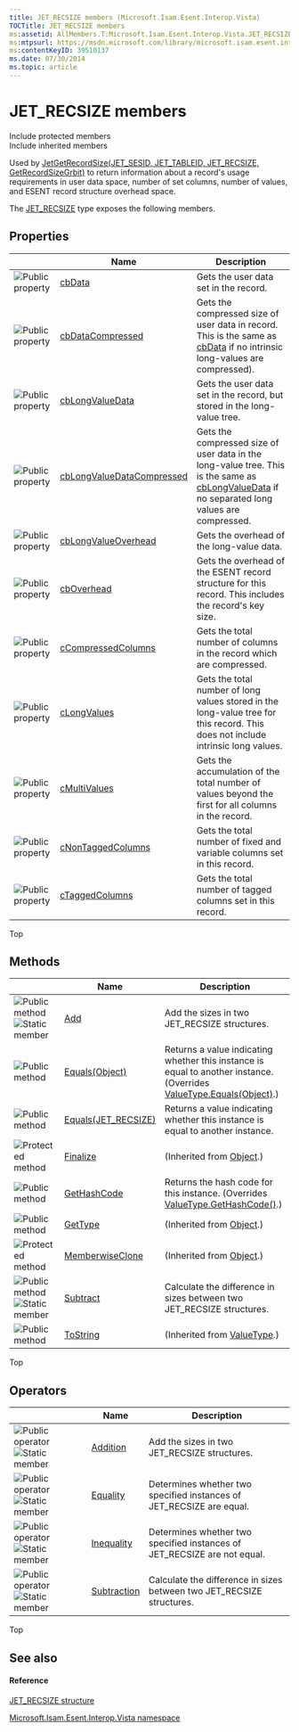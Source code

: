 ```yaml
---
title: JET_RECSIZE members (Microsoft.Isam.Esent.Interop.Vista)
TOCTitle: JET_RECSIZE members
ms:assetid: AllMembers.T:Microsoft.Isam.Esent.Interop.Vista.JET_RECSIZE
ms:mtpsurl: https://msdn.microsoft.com/library/microsoft.isam.esent.interop.vista.jet_recsize_members(v=EXCHG.10)
ms:contentKeyID: 39510137
ms.date: 07/30/2014
ms.topic: article
---
```


# JET_RECSIZE members

Include protected members  
Include inherited members  

Used by [JetGetRecordSize(JET_SESID, JET_TABLEID, JET_RECSIZE, GetRecordSizeGrbit)](./vistaapi.jetgetrecordsize-method.md) to return information about a record's usage requirements in user data space, number of set columns, number of values, and ESENT record structure overhead space.

The [JET_RECSIZE](./jet-recsize-structure2.md) type exposes the following members.

## Properties

<table>
<thead>
<tr class="header">
<th> </th>
<th>Name</th>
<th>Description</th>
</tr>
</thead>
<tbody>
<tr class="odd">
<td><img src="../images/dn292128.pubproperty(exchg.10).gif" title="Public property" alt="Public property" /></td>
<td><a href="hh557581(v=exchg.10).md">cbData</a></td>
<td>Gets the user data set in the record.</td>
</tr>
<tr class="even">
<td><img src="../images/dn292128.pubproperty(exchg.10).gif" title="Public property" alt="Public property" /></td>
<td><a href="hh596280(v=exchg.10).md">cbDataCompressed</a></td>
<td>Gets the compressed size of user data in record. This is the same as <a href="hh557581(v=exchg.10).md">cbData</a> if no intrinsic long-values are compressed).</td>
</tr>
<tr class="odd">
<td><img src="../images/dn292128.pubproperty(exchg.10).gif" title="Public property" alt="Public property" /></td>
<td><a href="hh557913(v=exchg.10).md">cbLongValueData</a></td>
<td>Gets the user data set in the record, but stored in the long-value tree.</td>
</tr>
<tr class="even">
<td><img src="../images/dn292128.pubproperty(exchg.10).gif" title="Public property" alt="Public property" /></td>
<td><a href="hh566144(v=exchg.10).md">cbLongValueDataCompressed</a></td>
<td>Gets the compressed size of user data in the long-value tree. This is the same as <a href="hh557913(v=exchg.10).md">cbLongValueData</a> if no separated long values are compressed.</td>
</tr>
<tr class="odd">
<td><img src="../images/dn292128.pubproperty(exchg.10).gif" title="Public property" alt="Public property" /></td>
<td><a href="hh558003(v=exchg.10).md">cbLongValueOverhead</a></td>
<td>Gets the overhead of the long-value data.</td>
</tr>
<tr class="even">
<td><img src="../images/dn292128.pubproperty(exchg.10).gif" title="Public property" alt="Public property" /></td>
<td><a href="hh565836(v=exchg.10).md">cbOverhead</a></td>
<td>Gets the overhead of the ESENT record structure for this record. This includes the record's key size.</td>
</tr>
<tr class="odd">
<td><img src="../images/dn292128.pubproperty(exchg.10).gif" title="Public property" alt="Public property" /></td>
<td><a href="hh566154(v=exchg.10).md">cCompressedColumns</a></td>
<td>Gets the total number of columns in the record which are compressed.</td>
</tr>
<tr class="even">
<td><img src="../images/dn292128.pubproperty(exchg.10).gif" title="Public property" alt="Public property" /></td>
<td><a href="hh596288(v=exchg.10).md">cLongValues</a></td>
<td>Gets the total number of long values stored in the long-value tree for this record. This does not include intrinsic long values.</td>
</tr>
<tr class="odd">
<td><img src="../images/dn292128.pubproperty(exchg.10).gif" title="Public property" alt="Public property" /></td>
<td><a href="hh577486(v=exchg.10).md">cMultiValues</a></td>
<td>Gets the accumulation of the total number of values beyond the first for all columns in the record.</td>
</tr>
<tr class="even">
<td><img src="../images/dn292128.pubproperty(exchg.10).gif" title="Public property" alt="Public property" /></td>
<td><a href="hh578172(v=exchg.10).md">cNonTaggedColumns</a></td>
<td>Gets the total number of fixed and variable columns set in this record.</td>
</tr>
<tr class="odd">
<td><img src="../images/dn292128.pubproperty(exchg.10).gif" title="Public property" alt="Public property" /></td>
<td><a href="hh566034(v=exchg.10).md">cTaggedColumns</a></td>
<td>Gets the total number of tagged columns set in this record.</td>
</tr>
</tbody>
</table>


Top

## Methods

<table>
<thead>
<tr class="header">
<th> </th>
<th>Name</th>
<th>Description</th>
</tr>
</thead>
<tbody>
<tr class="odd">
<td><img src="../images/dn292146.pubmethod(exchg.10).gif" title="Public method" alt="Public method" /><img src="../images/dn292146.static(exchg.10).gif" title="Static member" alt="Static member" /></td>
<td><a href="hh538879(v=exchg.10).md">Add</a></td>
<td>Add the sizes in two JET_RECSIZE structures.</td>
</tr>
<tr class="even">
<td><img src="../images/dn292146.pubmethod(exchg.10).gif" title="Public method" alt="Public method" /></td>
<td><a href="hh558506(v=exchg.10).md">Equals(Object)</a></td>
<td>Returns a value indicating whether this instance is equal to another instance. (Overrides <a href="/dotnet/api/system.valuetype.equals#System_ValueType_Equals_System_Object_">ValueType.Equals(Object)</a>.)</td>
</tr>
<tr class="odd">
<td><img src="../images/dn292146.pubmethod(exchg.10).gif" title="Public method" alt="Public method" /></td>
<td><a href="hh577992(v=exchg.10).md">Equals(JET_RECSIZE)</a></td>
<td>Returns a value indicating whether this instance is equal to another instance.</td>
</tr>
<tr class="even">
<td><img src="../images/dn292116.protmethod(exchg.10).gif" title="Protected method" alt="Protected method" /></td>
<td><a href="/dotnet/api/system.object.finalize#System_Object_Finalize">Finalize</a></td>
<td>(Inherited from <a href="/dotnet/api/system.object">Object</a>.)</td>
</tr>
<tr class="odd">
<td><img src="../images/dn292146.pubmethod(exchg.10).gif" title="Public method" alt="Public method" /></td>
<td><a href="hh557078(v=exchg.10).md">GetHashCode</a></td>
<td>Returns the hash code for this instance. (Overrides <a href="/dotnet/api/system.valuetype.gethashcode#System_ValueType_GetHashCode">ValueType.GetHashCode()</a>.)</td>
</tr>
<tr class="even">
<td><img src="../images/dn292146.pubmethod(exchg.10).gif" title="Public method" alt="Public method" /></td>
<td><a href="/dotnet/api/system.object.gettype#System_Object_GetType">GetType</a></td>
<td>(Inherited from <a href="/dotnet/api/system.object">Object</a>.)</td>
</tr>
<tr class="odd">
<td><img src="../images/dn292116.protmethod(exchg.10).gif" title="Protected method" alt="Protected method" /></td>
<td><a href="/dotnet/api/system.object.memberwiseclone#System_Object_MemberwiseClone">MemberwiseClone</a></td>
<td>(Inherited from <a href="/dotnet/api/system.object">Object</a>.)</td>
</tr>
<tr class="even">
<td><img src="../images/dn292146.pubmethod(exchg.10).gif" title="Public method" alt="Public method" /><img src="../images/dn292146.static(exchg.10).gif" title="Static member" alt="Static member" /></td>
<td><a href="hh579561(v=exchg.10).md">Subtract</a></td>
<td>Calculate the difference in sizes between two JET_RECSIZE structures.</td>
</tr>
<tr class="odd">
<td><img src="../images/dn292146.pubmethod(exchg.10).gif" title="Public method" alt="Public method" /></td>
<td><a href="/dotnet/api/system.valuetype.tostring#System_ValueType_ToString">ToString</a></td>
<td>(Inherited from <a href="/dotnet/api/system.valuetype">ValueType</a>.)</td>
</tr>
</tbody>
</table>


Top

## Operators

<table>
<thead>
<tr class="header">
<th> </th>
<th>Name</th>
<th>Description</th>
</tr>
</thead>
<tbody>
<tr class="odd">
<td><img src="../images/dn350944.puboperator(exchg.10).gif" title="Public operator" alt="Public operator" /><img src="../images/dn292146.static(exchg.10).gif" title="Static member" alt="Static member" /></td>
<td><a href="hh578675(v=exchg.10).md">Addition</a></td>
<td>Add the sizes in two JET_RECSIZE structures.</td>
</tr>
<tr class="even">
<td><img src="../images/dn350944.puboperator(exchg.10).gif" title="Public operator" alt="Public operator" /><img src="../images/dn292146.static(exchg.10).gif" title="Static member" alt="Static member" /></td>
<td><a href="hh596362(v=exchg.10).md">Equality</a></td>
<td>Determines whether two specified instances of JET_RECSIZE are equal.</td>
</tr>
<tr class="odd">
<td><img src="../images/dn350944.puboperator(exchg.10).gif" title="Public operator" alt="Public operator" /><img src="../images/dn292146.static(exchg.10).gif" title="Static member" alt="Static member" /></td>
<td><a href="hh578809(v=exchg.10).md">Inequality</a></td>
<td>Determines whether two specified instances of JET_RECSIZE are not equal.</td>
</tr>
<tr class="even">
<td><img src="../images/dn350944.puboperator(exchg.10).gif" title="Public operator" alt="Public operator" /><img src="../images/dn292146.static(exchg.10).gif" title="Static member" alt="Static member" /></td>
<td><a href="hh596696(v=exchg.10).md">Subtraction</a></td>
<td>Calculate the difference in sizes between two JET_RECSIZE structures.</td>
</tr>
</tbody>
</table>


Top

## See also

#### Reference

[JET_RECSIZE structure](./jet-recsize-structure2.md)

[Microsoft.Isam.Esent.Interop.Vista namespace](./microsoft.isam.esent.interop.vista-namespace.md)